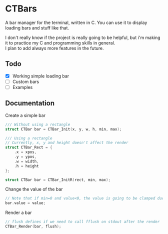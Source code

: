 # CTBars

A bar manager for the terminal, written in C. You can use it to display loading bars and stuff like that.

I don't really know if the project is really going to be helpful, but i'm making it to practice my C and programming skills in general.  
I plan to add always more features in the future.

## Todo

- [x] Working simple loading bar
- [ ] Custom bars
- [ ] Examples

## Documentation

Create a simple bar
```c
/// Without using a rectangle
struct CTBar bar = CTBar_Init(x, y, w, h, min, max);

/// Using a rectangle
// Currently, x, y and height doesn't affect the render
struct CTBar_Rect = {
    .x = xpos,
    .y = ypos,
    .w = width,
    .h = height
};

struct CTBar bar = CTBar_InitR(rect, min, max);
```

Change the value of the bar
```c
// Note that if min=0 and value<0, the value is going to be clamped during the render
bar.value = value;
```

Render a bar
```c
// flush defines if we need to call fflush on stdout after the render
CTBar_Render(bar, flush);
```
